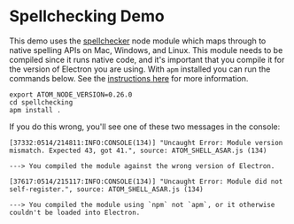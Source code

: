 # Spellchecking Demo

This demo uses the [spellchecker](https://github.com/atom/node-spellchecker) node module which maps through to native spelling APIs on Mac, Windows, and Linux. This module needs to be compiled since it runs native code, and it's important that you compile it for the version of Electron you are using. With `apm` installed you can run the commands below. See the [instructions here](https://github.com/atom/electron/blob/master/docs/tutorial/using-native-node-modules.md) for more information.

```
export ATOM_NODE_VERSION=0.26.0
cd spellchecking
apm install .
```

If you do this wrong, you'll see one of these two messages in the console:

```
[37332:0514/214811:INFO:CONSOLE(134)] "Uncaught Error: Module version mismatch. Expected 43, got 41.", source: ATOM_SHELL_ASAR.js (134)

---> You compiled the module against the wrong version of Electron.
```

```
[37617:0514/215117:INFO:CONSOLE(134)] "Uncaught Error: Module did not self-register.", source: ATOM_SHELL_ASAR.js (134)

---> You compiled the module using `npm` not `apm`, or it otherwise couldn't be loaded into Electron.
```